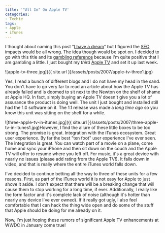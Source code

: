 ```yaml
---
title: '"All In" On Apple TV'
categories:
- Techie
tags:
- Apple
- iTunes
---
```


I thought about naming this post "[I have a dream](http://en.wikipedia.org/wiki/I_have_a_dream)" but I figured the [SEO](http://en.wikipedia.org/wiki/Search_engine_optimisation) impacts would be all wrong. The idea though would be spot on. I decided to go with this title and its [gambling reference](http://en.wikipedia.org/wiki/Betting_%2528poker%2529%23.22All_in.22) because I'm quite positive that I am gambling a little. I just bought my _third_ [Apple TV](http://www.apple.com/appletv/) and set it up last week.

![apple-tv-three.jpg]({{ site.url }}/assets/posts/2007/apple-tv-three1.jpg)

Yes, I read a bunch of different blogs and I do not have my head in the sand. You don't have to go very far to read an article about how the Apple TV has already failed and is doomed to sit next to the Newton on the shelf of shame at Apple HQ. In fact, simply buying an Apple TV doesn't give you a lot of assurance the product is doing well. The unit I just bought and installed still had the 1.0 software on it. The 1.1 release was made a _long time ago_ so you know this unit was sitting on the shelf for a while.

![three-apple-tv-in-itunes.jpg]({{ site.url }}/assets/posts/2007/three-apple-tv-in-itunes1.jpg)However, I find the allure of these little boxes to be too strong. The promise is great. Integration with the iTunes ecosystem. Great user experience. By far the best "ten foot" user experience I've ever seen. The integration is great. You can watch part of a movie on a plane, come home and sync your iPhone and then sit down on the couch and the Apple TV will offer to resume where you left off. For music, it's a great device with nearly no issues (please add rating from the Apple TV!). It falls down in video, and that is really where the entire iTunes world falls down.

I've decided to continue betting all the way to three of these units for a few reasons. First, as part of the iTunes world it is not easy for Apple to just shove it aside. I don't expect that there will be a breaking change that will cause them to stop working for a long time, if ever. Additionally, I really like the form factor and it's complete lack of noise (although it's hotter than nearly any device I've ever owned). If it really got ugly, I also feel comfortable that I can hack the thing wide open and do some of the stuff that Apple should be doing for me already on it.

Now, I'm just hoping these rumors of significant Apple TV enhancements at WWDC in January come true!
